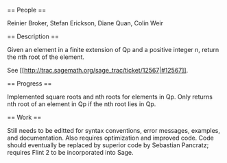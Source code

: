 == People ==

Reinier Broker, Stefan Erickson, Diane Quan, Colin Weir

== Description ==

Given an element in a finite extension of Qp and a positive integer n, return the nth root of the element. 

See [[http://trac.sagemath.org/sage_trac/ticket/12567|#12567]].

== Progress ==

Implemented square roots and nth roots for elements in Qp.
Only returns nth root of an element in Qp if the nth root lies in Qp.

== Work ==

Still needs to be editted for syntax conventions, error messages, examples, and documentation. 
Also requires optimization and improved code. 
Code should eventually be replaced by superior code by Sebastian Pancratz; requires Flint 2 to be incorporated into Sage.
